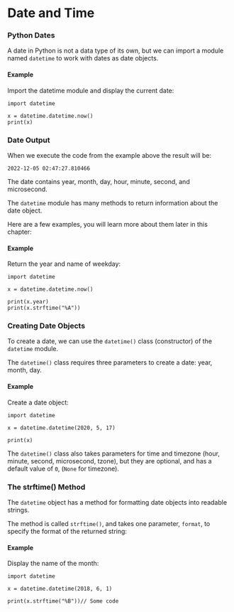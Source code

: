 # Date and Time

### Python Dates

A date in Python is not a data type of its own, but we can import a module named `datetime` to work with dates as date objects.

#### Example

Import the datetime module and display the current date:

```
import datetime

x = datetime.datetime.now()
print(x)
```

### Date Output

When we execute the code from the example above the result will be:

`2022-12-05 02:47:27.810466`

The date contains year, month, day, hour, minute, second, and microsecond.

The `datetime` module has many methods to return information about the date object.

Here are a few examples, you will learn more about them later in this chapter:

#### Example

Return the year and name of weekday:



```
import datetime

x = datetime.datetime.now()

print(x.year)
print(x.strftime("%A"))
```

### Creating Date Objects

To create a date, we can use the `datetime()` class (constructor) of the `datetime` module.

The `datetime()` class requires three parameters to create a date: year, month, day.

#### Example

Create a date object:

```
import datetime

x = datetime.datetime(2020, 5, 17)

print(x)
```

The `datetime()` class also takes parameters for time and timezone (hour, minute, second, microsecond, tzone), but they are optional, and has a default value of `0`, (`None` for timezone).

### The strftime() Method

The `datetime` object has a method for formatting date objects into readable strings.

The method is called `strftime()`, and takes one parameter, `format`, to specify the format of the returned string:

#### Example

Display the name of the month:

```
import datetime

x = datetime.datetime(2018, 6, 1)

print(x.strftime("%B"))// Some code
```
